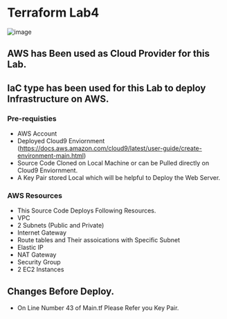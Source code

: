 # Terraform Lab4



![image](https://user-images.githubusercontent.com/115514079/205508632-a5030382-3a86-4fa9-8763-fa486c282f51.png)

## AWS has  Been used as Cloud Provider for this Lab. 


## IaC type has been used for this Lab to deploy Infrastructure on AWS.


### Pre-requisties 


-  AWS Account
-  Deployed Cloud9 Enviornment (https://docs.aws.amazon.com/cloud9/latest/user-guide/create-environment-main.html)
-  Source Code Cloned on Local Machine or can be Pulled directly on Cloud9 Enviornment. 
-  A Key Pair stored Local which will be helpful to Deploy the Web Server. 

### AWS Resources 
- This Source Code Deploys Following Resources.
-  VPC
-  2 Subnets (Public and Private)
-  Internet Gateway 
-  Route tables and Their assoications with Specific Subnet
-  Elastic IP
-  NAT Gateway
-  Security Group
-  2 EC2 Instances

## Changes Before Deploy.
-  On Line Number 43 of Main.tf Please Refer you Key Pair. 
